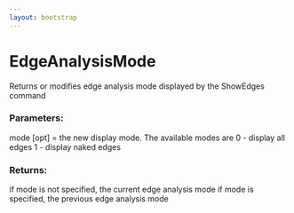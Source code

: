 ```yaml
---
layout: bootstrap
---
```


# EdgeAnalysisMode

Returns or modifies edge analysis mode displayed by the ShowEdges command
          

### Parameters:

mode [opt] = the new display mode. The available modes are
             0 - display all edges
             1 - display naked edges
        

### Returns:


if mode is not specified, the current edge analysis mode
if mode is specified, the previous edge analysis mode
        


